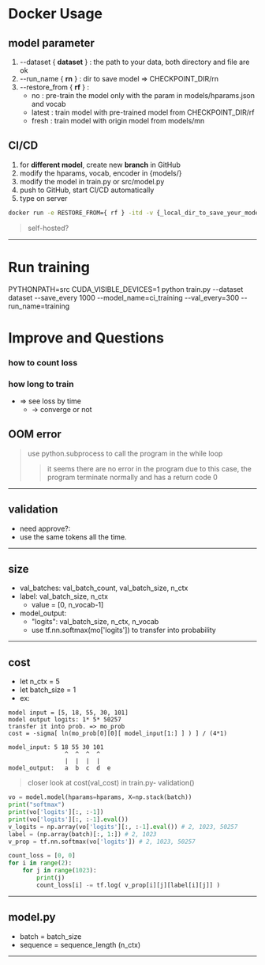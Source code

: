 # Docker Usage
## model parameter
1.  --dataset { **dataset** } : the path to your data, both directory and file are ok
2.  --run_name { **rn** } : dir to save model => CHECKPOINT_DIR/rn
3.  --restore_from { **rf** } : 
    * no  : pre-train the model only with the param in models/hparams.json and vocab
    * latest  : train model with pre-trained model from CHECKPOINT_DIR/rf
    * fresh : train model with origin model from models/mn

## CI/CD
1. for **different model**, create new **branch** in GitHub
1. modify the hparams, vocab, encoder in {models/}
2. modify the model in train.py or src/model.py
3. push to GitHub, start CI/CD automatically
4. type on server 
```bash
docker run -e RESTORE_FROM={ rf } -itd -v {_local_dir_to_save_your_model_}:/home/storage/training --name dtp-training yqchenee/dtp-training:{tag}
``` 
>  self-hosted?

----

# Run training
PYTHONPATH=src CUDA_VISIBLE_DEVICES=1 python train.py --dataset dataset --save_every 1000 --model_name=ci_training --val_every=300 --run_name=training

# Improve and Questions
### how to count loss
### how long to train
- => see loss by time
  - -> converge or not
## OOM error
> use python.subprocess to call the program in the while loop
>> it seems there are no error in the program due to this case,
>> the program terminate normally and has a return code 0

---

## validation
-  need approve?:
  - use the same tokens all the time.

---

## size
- val_batches: val_batch_count, val_batch_size, n_ctx
- label: val_batch_size, n_ctx
  - value = [0, n_vocab-1]
- model_output:
  - "logits": val_batch_size, n_ctx, n_vocab
  - use tf.nn.softmax(mo['logits']) to transfer into probability

---

## cost
- let n_ctx = 5
- let batch_size = 1
- ex:
```
model input = [5, 18, 55, 30, 101]
model output logits: 1* 5* 50257
transfer it into prob. => mo_prob
cost = -sigma[ ln(mo_prob[0][0][ model_input[1:] ] ) ] / (4*1)
```
```
model_input: 5 18 55 30 101
                ^  ^  ^  ^
                |  |  |  |
model_output:   a  b  c  d  e
```
> closer look at cost(val_cost) in train.py- validation()
```python
vo = model.model(hparams=hparams, X=np.stack(batch))
print("softmax")
print(vo['logits'][:, :-1])
print(vo['logits'][:, :-1].eval())
v_logits = np.array(vo['logits'][:, :-1].eval()) # 2, 1023, 50257
label = (np.array(batch)[:, 1:]) # 2, 1023
v_prop = tf.nn.softmax(vo['logits']) # 2, 1023, 50257

count_loss = [0, 0]
for i in range(2):
    for j in range(1023):
        print(j)
        count_loss[i] -= tf.log( v_prop[i][j][label[i][j]] )
```

---

## model.py
- batch = batch_size
- sequence = sequence_length (n_ctx)

---
